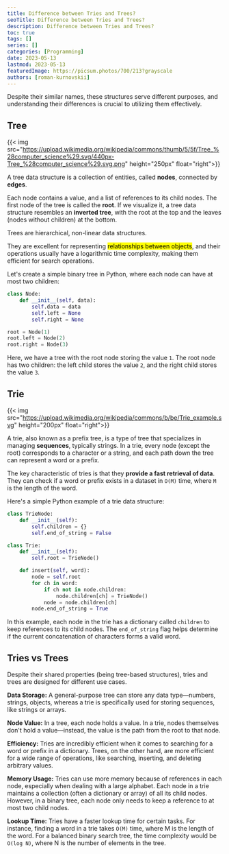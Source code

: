 ```yaml
---
title: Difference between Tries and Trees?
seoTitle: Difference between Tries and Trees?
description: Difference between Tries and Trees?
toc: true
tags: []
series: []
categories: [Programming]
date: 2023-05-13
lastmod: 2023-05-13
featuredImage: https://picsum.photos/700/213?grayscale
authors: [roman-kurnovskii]
---
```


Despite their similar names, these structures serve different purposes, and understanding their differences is crucial to utilizing them effectively.

## Tree

{{< img src="<https://upload.wikimedia.org/wikipedia/commons/thumb/5/5f/Tree_%28computer_science%29.svg/440px-Tree_%28computer_science%29.svg.png>" height="250px" float="right">}}

A tree data structure is a collection of entities, called **nodes**, connected by **edges**.

Each node contains a value, and a list of references to its child nodes. The first node of the tree is called the **root**. If we visualize it, a tree data structure resembles an **inverted tree**, with the root at the top and the leaves (nodes without children) at the bottom.

Trees are hierarchical, non-linear data structures.

They are excellent for representing <mark>relationships between objects</mark>, and their operations usually have a logarithmic time complexity, making them efficient for search operations.

Let's create a simple binary tree in Python, where each node can have at most two children:

```python
class Node:
    def __init__(self, data):
        self.data = data
        self.left = None
        self.right = None

root = Node(1)
root.left = Node(2)
root.right = Node(3)
```

Here, we have a tree with the root node storing the value `1`. The root node has two children: the left child stores the value `2`, and the right child stores the value `3`.

## Trie

{{< img src="<https://upload.wikimedia.org/wikipedia/commons/b/be/Trie_example.svg>"  height="200px" float="right">}}

A trie, also known as a prefix tree, is a type of tree that specializes in managing **sequences**, typically strings. In a trie, every node (except the root) corresponds to a character or a string, and each path down the tree can represent a word or a prefix.

The key characteristic of tries is that they **provide a fast retrieval of data**. They can check if a word or prefix exists in a dataset in `O(M)` time, where `M` is the length of the word.

Here's a simple Python example of a trie data structure:

```python
class TrieNode:
    def __init__(self):
        self.children = {}
        self.end_of_string = False

class Trie:
    def __init__(self):
        self.root = TrieNode()

    def insert(self, word):
        node = self.root
        for ch in word:
            if ch not in node.children:
                node.children[ch] = TrieNode()
            node = node.children[ch]
        node.end_of_string = True
```

In this example, each node in the trie has a dictionary called `children` to keep references to its child nodes. The `end_of_string` flag helps determine if the current concatenation of characters forms a valid word.

## Tries vs Trees

Despite their shared properties (being tree-based structures), tries and trees are designed for different use cases.

**Data Storage:** A general-purpose tree can store any data type—numbers, strings, objects, whereas a trie is specifically used for storing sequences, like strings or arrays.

**Node Value:** In a tree, each node holds a value. In a trie, nodes themselves don't hold a value—instead, the value is the path from the root to that node.

**Efficiency:** Tries are incredibly efficient when it comes to searching for a word or prefix in a dictionary. Trees, on the other hand, are more efficient for a wide range of operations, like searching, inserting, and deleting arbitrary values.

**Memory Usage:** Tries can use more memory because of references in each node, especially when dealing with a large alphabet. Each node in a trie maintains a collection (often a dictionary or array) of all its child nodes. However, in a binary tree, each node only needs to keep a reference to at most two child nodes.

**Lookup Time:** Tries have a faster lookup time for certain tasks. For instance, finding a word in a trie takes `O(M)` time, where M is the length of the word. For a balanced binary search tree, the time complexity would be `O(log N)`, where N is the number of elements in the tree.
